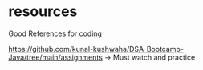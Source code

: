 # resources
Good References for coding

https://github.com/kunal-kushwaha/DSA-Bootcamp-Java/tree/main/assignments -> Must watch and practice
